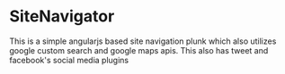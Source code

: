 # SiteNavigator
This is a simple angularjs based site navigation plunk which also utilizes google custom search and google maps apis. This also has tweet and facebook's social media plugins
